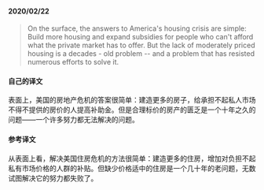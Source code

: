 #### 2020/02/22

> On the surface, the answers to America's housing crisis are simple: Build more housing and expand subsidies for people who can't afford what the private market has to offer. But the lack of moderately priced housing is a decades - old problem -- and a problem that has resisted numerous efforts to solve it. 



#### 自己的译文

表面上，美国的房地产危机的答案很简单：建造更多的房子，给承担不起私人市场不得不提供的房价的人提高补助金。但是合理标价的房产的匮乏是一个十年之久的问题——一个许多努力都无法解决的问题。



#### 参考译文

从表面上看，解决美国住房危机的方法很简单：建造更多的住房，增加对负担不起私有市场价格的人群的补贴。但缺少价格适中的住房是一个几十年的老问题，无数试图解决它的努力都失败了。

